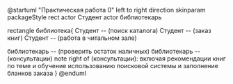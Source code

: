 @startuml "Практическая работа 0"
left to right direction 
skinparam packageStyle rect
actor Студент 
actor библиотекарь

rectangle библиотека{
Студент -- (поиск каталога)
Студент -- (заказ книг) 
Студент -- (работа в читальном зале)

библиотекарь -- (проверить остаток наличных) 
библиотекарь -- (консультации)
note right of (консультации): включая рекомендации книг по теме и обучение использованию поисковой системы и заполнение бланков заказа
}
@enduml